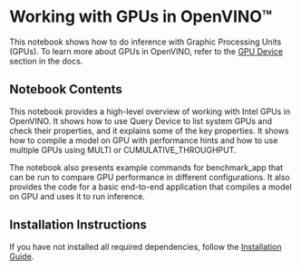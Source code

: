 # Working with GPUs in OpenVINO™

This notebook shows how to do inference with Graphic Processing Units (GPUs). To learn more about GPUs in OpenVINO, refer to the [GPU Device](https://docs.openvino.ai/2023.3/openvino_docs_OV_UG_supported_plugins_GPU.html) section in the docs.

## Notebook Contents

This notebook provides a high-level overview of working with Intel GPUs in OpenVINO. It shows how to use Query Device to list system GPUs and check their properties, and it explains some of the key properties. It shows how to compile a model on GPU with performance hints and how to use multiple GPUs using MULTI or CUMULATIVE_THROUGHPUT.

The notebook also presents example commands for benchmark_app that can be run to compare GPU performance in different configurations. It also provides the code for a basic end-to-end application that compiles a model on GPU and uses it to run inference.

## Installation Instructions

If you have not installed all required dependencies, follow the [Installation Guide](../../README.md).